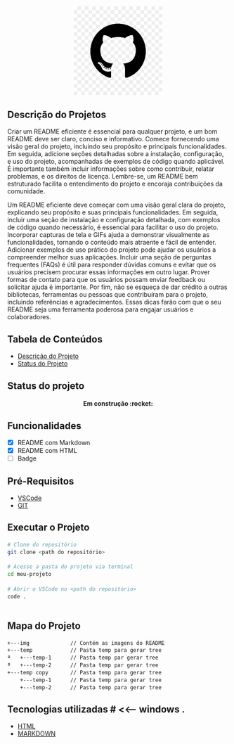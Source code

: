 <!-- imagem usando Markdown
![logo-github](./img/logo-git.png) -->

<!-- Imagem usando HTML -->
<p width= "100%" align="center">
    <img src="./img/logo-git.png" width="40%">
</p>

<!-- # Titulo Markdow
## Titulo um pouco menor
###### Titulo Markdown com menor fonte

<h1>Titulo HTML</h1>
<h6>Titulo HTML com menor fonte</h6> -->

<p id="descricaoProjeto"></p> 

## Descrição do Projetos

<p align="left"> 
    Criar um README eficiente é essencial para qualquer projeto, e um bom README deve ser claro, conciso e informativo. Comece fornecendo uma visão geral do projeto, incluindo seu propósito e principais funcionalidades. Em seguida, adicione seções detalhadas sobre a instalação, configuração, e uso do projeto, acompanhadas de exemplos de código quando aplicável. É importante também incluir informações sobre como contribuir, relatar problemas, e os direitos de licença. Lembre-se, um README bem estruturado facilita o entendimento do projeto e encoraja contribuições da comunidade.
</p>

<p align="left"> 
Um README eficiente deve começar com uma visão geral clara do projeto, explicando seu propósito e suas principais funcionalidades. Em seguida, incluir uma seção de instalação e configuração detalhada, com exemplos de código quando necessário, é essencial para facilitar o uso do projeto. Incorporar capturas de tela e GIFs ajuda a demonstrar visualmente as funcionalidades, tornando o conteúdo mais atraente e fácil de entender. Adicionar exemplos de uso prático do projeto pode ajudar os usuários a compreender melhor suas aplicações. Incluir uma seção de perguntas frequentes (FAQs) é útil para responder dúvidas comuns e evitar que os usuários precisem procurar essas informações em outro lugar. Prover formas de contato para que os usuários possam enviar feedback ou solicitar ajuda é importante. Por fim, não se esqueça de dar crédito a outras bibliotecas, ferramentas ou pessoas que contribuíram para o projeto, incluindo referências e agradecimentos. Essas dicas farão com que o seu README seja uma ferramenta poderosa para engajar usuários e colaboradores.
</p>

## Tabela de Conteúdos

<ul>
    <li><a href="#descricaoProjeto">Descrição do Projeto</a></li>
    <li><a href="#statusProjeto">Status do Projeto</a></li>
</ul>

<!-- Deixar Menu na Horizontal
<p align="center">
    <a href="#descricaoProjeto">Descrição do Projeto</a> |
    <a href="#">Status do Projeto</a>
</p> -->  

<p id="statusProjeto"></p> 

## Status do projeto

<h4 align="center">
    Em construção :rocket:
</h4>

## Funcionalidades

- [x] README com Markdown
- [x] README com HTML
- [ ] Badge

## Pré-Requisitos

- [VSCode](https://code.visualstudio.com/)
- [GIT](https://git-scm.com/)

## Executar o Projeto

```bash
# Clone do repositório
git clone <path do repositório>

# Acesse a pasta do projeto via terminal
cd meu-projeto

# Abrir o VSCode no <path do repositório>
code .



```

## Mapa do Projeto

```bash
+---img             // Contém as imagens do README
+---temp            // Pasta temp para gerar tree
ª   +---temp-1      // Pasta temp par gerar tree
ª   +---temp-2      // Pasta temp par gerar tree
+---temp copy       // Pasta temp para gerar tree
    +---temp-1      // Pasta temp para gerar tree
    +---temp-2      // Pasta temp para gerar tree
```

## Tecnologias utilizadas # <<-- windows .
- [HTML](https://developer.mozilla.org/pt-BR/docs/Web/HTML)
- [MARKDOWN](https://www.markdownguide.org/)